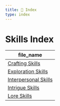 ```yaml
---
title: 📑 Index
type: index
---
```


# Skills Index

| file_name                                      |
| ---------------------------------------------- |
| [Crafting Skills](Crafting%20Skills)           |
| [Exploration Skills](Exploration%20Skills)     |
| [Interpersonal Skills](Interpersonal%20Skills) |
| [Intrigue Skills](Intrigue%20Skills)           |
| [Lore Skills](Lore%20Skills)                   |
